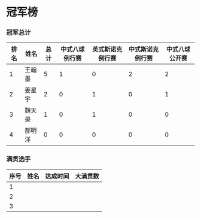 # 冠军榜

### 冠军总计

| 排名 | 姓名   | 总计 | 中式八球例行赛 | 英式斯诺克例行赛 | 中式斯诺克例行赛 | 中式八球公开赛 |
| ---- | ------ | ---- | -------------- | ---------------- | ---------------- | -------------- |
| 1    | 王翰墨 | 5    | 1              | 0                | 2                | 2              |
| 2    | 姜星宇 | 2    | 0              | 1                | 0                | 1              |
| 3    | 魏天昊 | 1    | 0              | 1                | 0                | 0              |
| 4    | 郝明洋 | 0    | 0              | 0                | 0                | 0              |

### 满贯选手

| 序号 | 姓名 | 达成时间 | 大满贯数 |
| ---- | ---- | -------- | -------- |
| 1    |      |          |          |
| 2    |      |          |          |
| 3    |      |          |          |


